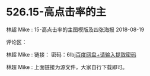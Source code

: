 # 526.15-高点击率的主

林超 Mike : 15-高点击率的主图模版及四张海报 2018-08-19

评论区：

林超 Mike : 链接： 密码：6lbj[百度网盘](https://pan.baidu.com/s/1TDJeeRNYToxPszMCWrMm_A)[+](https://pan.baidu.com/s/1TDJeeRNYToxPszMCWrMm_A)[请输入提取密码](https://pan.baidu.com/s/1TDJeeRNYToxPszMCWrMm_A)

林超 Mike : 上面链接为源文件，大家自行下载即可。